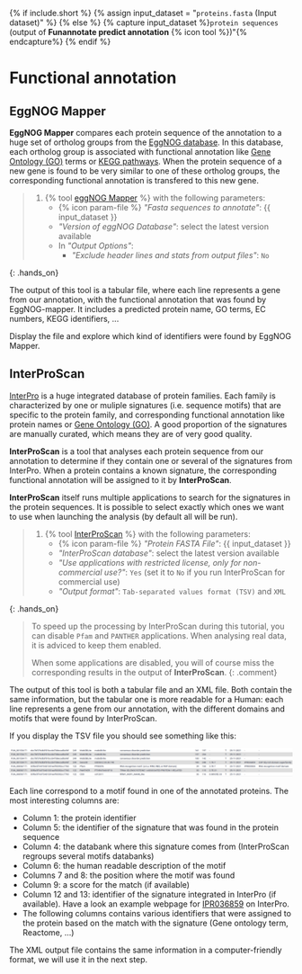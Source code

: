 {% if include.short %}
  {% assign input_dataset = "`proteins.fasta` (Input dataset)" %}
{% else %}
  {% capture input_dataset %}`protein sequences` (output of **Funannotate predict annotation** {% icon tool %})"{% endcapture%}
{% endif %}

# Functional annotation

## EggNOG Mapper

**EggNOG Mapper** compares each protein sequence of the annotation to a huge set of ortholog groups from the [EggNOG database](http://eggnog5.embl.de). In this database, each ortholog group is associated with functional annotation like [Gene Ontology (GO)](http://www.geneontology.org/) terms or [KEGG pathways](https://www.genome.jp/kegg/pathway.html). When the protein sequence of a new gene is found to be very similar to one of these ortholog groups, the corresponding functional annotation is transfered to this new gene.

> <hands-on-title></hands-on-title>
>
> 1. {% tool [eggNOG Mapper](toolshed.g2.bx.psu.edu/repos/galaxyp/eggnog_mapper/eggnog_mapper/2.1.8+galaxy2.1.8) %} with the following parameters:
>    - {% icon param-file %} *"Fasta sequences to annotate"*: {{ input_dataset }}
>    - *"Version of eggNOG Database"*: select the latest version available
>    - In *"Output Options"*:
>        - *"Exclude header lines and stats from output files"*: `No`
>
{: .hands_on}

The output of this tool is a tabular file, where each line represents a gene from our annotation, with the functional annotation that was found by EggNOG-mapper. It includes a predicted protein name, GO terms, EC numbers, KEGG identifiers, ...

Display the file and explore which kind of identifiers were found by EggNOG Mapper.

## InterProScan

[InterPro](https://www.ebi.ac.uk/interpro/) is a huge integrated database of protein families. Each family is characterized by one or muliple signatures (i.e. sequence motifs) that are specific to the protein family, and corresponding functional annotation like protein names or [Gene Ontology (GO)](http://www.geneontology.org/). A good proportion of the signatures are manually curated, which means they are of very good quality.

**InterProScan** is a tool that analyses each protein sequence from our annotation to determine if they contain one or several of the signatures from InterPro. When a protein contains a known signature, the corresponding functional annotation will be assigned to it by **InterProScan**.

**InterProScan** itself runs multiple applications to search for the signatures in the protein sequences. It is possible to select exactly which ones we want to use when launching the analysis (by default all will be run).

> <hands-on-title></hands-on-title>
>
> 1. {% tool [InterProScan](toolshed.g2.bx.psu.edu/repos/bgruening/interproscan/interproscan/5.55-88.0+galaxy3) %} with the following parameters:
>    - {% icon param-file %} *"Protein FASTA File"*: {{ input_dataset }}
>    - *"InterProScan database"*: select the latest version available
>    - *"Use applications with restricted license, only for non-commercial use?"*: `Yes` (set it to `No` if you run InterProScan for commercial use)
>    - *"Output format"*: `Tab-separated values format (TSV)` and `XML`
>
{: .hands_on}

> <comment-title></comment-title>
>
> To speed up the processing by InterProScan during this tutorial, you can disable `Pfam` and `PANTHER` applications. When analysing real data, it is adviced to keep them enabled.
>
> When some applications are disabled, you will of course miss the corresponding results in the output of **InterProScan**.
{: .comment}

The output of this tool is both a tabular file and an XML file. Both contain the same information, but the tabular one is more readable for a Human: each line represents a gene from our annotation, with the different domains and motifs that were found by InterProScan.

If you display the TSV file you should see something like this:

![InterProScan TSV output](../../images/interproscan_output.png "Extract of an InterProScan TSV output")

Each line correspond to a motif found in one of the annotated proteins. The most interesting columns are:

- Column 1: the protein identifier
- Column 5: the identifier of the signature that was found in the protein sequence
- Column 4: the databank where this signature comes from (InterProScan regroups several motifs databanks)
- Column 6: the human readable description of the motif
- Columns 7 and 8: the position where the motif was found
- Column 9: a score for the match (if available)
- Column 12 and 13: identifier of the signature integrated in InterPro (if available). Have a look an example webpage for [IPR036859](https://www.ebi.ac.uk/interpro/entry/InterPro/IPR036859/) on InterPro.
- The following columns contains various identifiers that were assigned to the protein based on the match with the signature (Gene ontology term, Reactome, ...)

The XML output file contains the same information in a computer-friendly format, we will use it in the next step.
